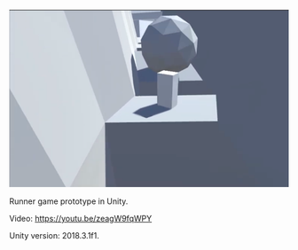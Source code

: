 ![](Screenshot.png)

Runner game prototype in Unity.

Video: https://youtu.be/zeagW9fqWPY

Unity version: 2018.3.1f1.
